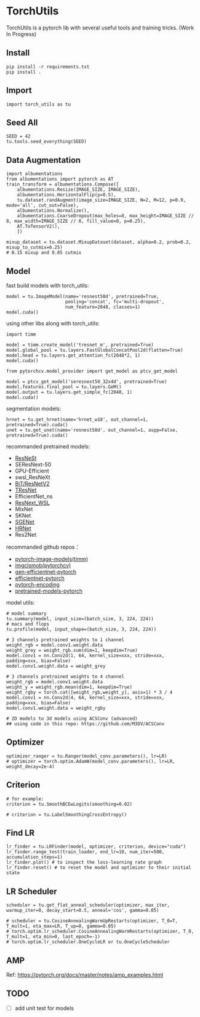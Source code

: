 
# TorchUtils 

TorchUtils is a pytorch lib with several useful tools and training tricks. (Work In Progress)

## Install
```
pip install -r requirements.txt
pip install .
```

## Import

```
import torch_utils as tu
```


## Seed All

```
SEED = 42
tu.tools.seed_everything(SEED)
```

## Data Augmentation

```
import albumentations
from albumentations import pytorch as AT
train_transform = albumentations.Compose([
    albumentations.Resize(IMAGE_SIZE, IMAGE_SIZE),
    albumentations.HorizontalFlip(p=0.5),
    tu.dataset.randAugment(image_size=IMAGE_SIZE, N=2, M=12, p=0.9, mode='all', cut_out=False),
    albumentations.Normalize(),
    albumentations.CoarseDropout(max_holes=8, max_height=IMAGE_SIZE // 8, max_width=IMAGE_SIZE // 8, fill_value=0, p=0.25),
    AT.ToTensorV2(),
    ])

mixup_dataset = tu.dataset.MixupDataset(dataset, alpha=0.2, prob=0.2, mixup_to_cutmix=0.25) 
# 0.15 mixup and 0.05 cutmix
```

## Model

fast build models with torch_utils: 
```
model = tu.ImageModel(name='resnest50d', pretrained=True, 
                      pooling='concat', fc='multi-dropout', 
                      num_feature=2048, classes=1)
model.cuda()
```

using other libs along with torch_utils:
```
import timm

model = timm.create_model('tresnet_m', pretrained=True)
model.global_pool = tu.layers.FastGlobalConcatPool2d(flatten=True)
model.head = tu.layers.get_attention_fc(2048*2, 1) 
model.cuda()
```

```
from pytorchcv.model_provider import get_model as ptcv_get_model

model = ptcv_get_model('seresnext50_32x4d', pretrained=True)
model.features.final_pool = tu.layers.GeM() 
model.output = tu.layers.get_simple_fc(2048, 1)   
model.cuda()
```

segmentation models:
```
hrnet = tu.get_hrnet(name='hrnet_w18', out_channel=1, pretrained=True).cuda()
unet = tu.get_unet(name='resnest50d', out_channel=1, aspp=False, pretrained=True).cuda()
```

recommanded pretrained models:

- [ResNeSt](https://github.com/zhanghang1989/ResNeSt)  
- SEResNext-50 
- GPU-Efficient
- swsl_ResNeXt
- [BiT/ResNetV2](https://github.com/google-research/big_transfer) 
- [TResNet](https://github.com/mrT23/TResNet)
- EfficientNet_ns
- [ResNext_WSL](https://github.com/facebookresearch/WSL-Images)
- MixNet
- SKNet
- [SGENet](https://github.com/implus/PytorchInsight)
- [HRNet](https://github.com/HRNet)
- Res2Net


recommanded github repos：

- [pytorch-image-models(timm)](https://github.com/rwightman/pytorch-image-models)
- [imgclsmob(pytorchcv)](https://github.com/osmr/imgclsmob/tree/master/pytorch)
- [gen-efficientnet-pytorch](https://github.com/rwightman/gen-efficientnet-pytorch)
- [efficientnet-pytorch](https://github.com/lukemelas/EfficientNet-PyTorch)
- [pytorch-encoding](https://github.com/zhanghang1989/PyTorch-Encoding)
- [pretrained-models-pytorch](https://github.com/Cadene/pretrained-models.pytorch)

model utils:
```
# model summary
tu.summary(model, input_size=(batch_size, 3, 224, 224))
# macs and flops
tu.profile(model, input_shape=(batch_size, 3, 224, 224))

# 3 channels pretrained weights to 1 channel
weight_rgb = model.conv1.weight.data
weight_grey = weight_rgb.sum(dim=1, keepdim=True)
model.conv1 = nn.Conv2d(1, 64, kernel_size=xxx, stride=xxx, padding=xxx, bias=False)
model.conv1.weight.data = weight_grey

# 3 channels pretrained weights to 4 channel
weight_rgb = model.conv1.weight.data
weight_y = weight_rgb.mean(dim=1, keepdim=True)
weight_rgby = torch.cat([weight_rgb,weight_y], axis=1) * 3 / 4
model.conv1 = nn.Conv2d(4, 64, kernel_size=xxx, stride=xxx, padding=xxx, bias=False)
model.conv1.weight.data = weight_rgby

# 2D models to 3d models using ACSConv (advanced)
## using code in this repo: https://github.com/M3DV/ACSConv
```


## Optimizer
```
optimizer_ranger = tu.Ranger(model_conv.parameters(), lr=LR)
# optimizer = torch.optim.AdamW(model_conv.parameters(), lr=LR, weight_decay=2e-4)
```


## Criterion
```
# for example:
criterion = tu.SmoothBCEwLogits(smoothing=0.02)

# criterion = tu.LabelSmoothingCrossEntropy()
```


## Find LR 
```
lr_finder = tu.LRFinder(model, optimizer, criterion, device="cuda")
lr_finder.range_test(train_loader, end_lr=10, num_iter=500, accumulation_steps=1)
lr_finder.plot() # to inspect the loss-learning rate graph
lr_finder.reset() # to reset the model and optimizer to their initial state
```


## LR Scheduler
```
scheduler = tu.get_flat_anneal_scheduler(optimizer, max_iter, warmup_iter=0, decay_start=0.5, anneal='cos', gamma=0.05)

# scheduler = tu.CosineAnnealingWarmUpRestarts(optimizer, T_0=T, T_mult=1, eta_max=LR, T_up=0, gamma=0.05)
# torch.optim.lr_scheduler.CosineAnnealingWarmRestarts(optimizer, T_0, T_mult=1, eta_min=0, last_epoch=-1)
# torch.optim.lr_scheduler.OneCycleLR or tu.OneCycleScheduler
```


## AMP

Ref: https://pytorch.org/docs/master/notes/amp_examples.html


## TODO
- [ ] add unit test for models
